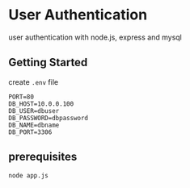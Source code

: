 # User Authentication
user authentication with node.js, express and mysql

## Getting Started
create `.env` file
```
PORT=80
DB_HOST=10.0.0.100
DB_USER=dbuser
DB_PASSWORD=dbpassword
DB_NAME=dbname
DB_PORT=3306
```

## prerequisites


```
node app.js
```

